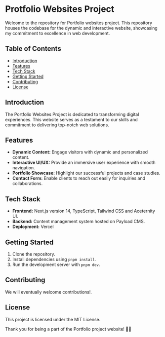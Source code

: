 # Protfolio Websites Project

Welcome to the repository for Portfolio websites project. This repository houses the codebase for the dynamic and
interactive website, showcasing my commitment to excellence in web development.

## Table of Contents

- [Introduction](#introduction)
- [Features](#features)
- [Tech Stack](#tech-stack)
- [Getting Started](#getting-started)
- [Contributing](#contributing)
- [License](#license)

## Introduction

The Portfolio Websites Project is dedicated to transforming digital experiences. This website serves as a testament to
our skills and commitment to delivering top-notch web solutions.

## Features

- **Dynamic Content:** Engage visitors with dynamic and personalized content.
- **Interactive UI/UX:** Provide an immersive user experience with smooth navigation.
- **Portfolio Showcase:** Highlight our successful projects and case studies.
- **Contact Form:** Enable clients to reach out easily for inquiries and collaborations.

## Tech Stack

- **Frontend:** Next.js version 14, TypeScript, Tailwind CSS and Aceternity UI.
- **Backend:** Content management system hosted on Payload CMS.
- **Deployment:** Vercel

## Getting Started

1. Clone the repository.
2. Install dependencies using `pnpm install`.
3. Run the development server with `pnpm dev`.

## Contributing

We will eventually welcome contributions!.

## License

This project is licensed under the MIT License.

Thank you for being a part of the Portfolio project website! 🚀✨
